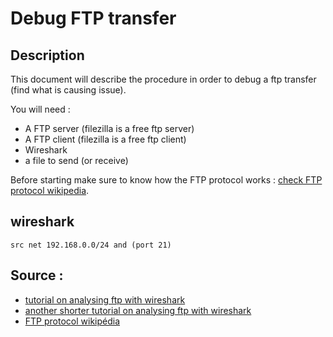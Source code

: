 # Debug FTP transfer

## Description

This document will describe the procedure in order to debug a ftp transfer (find what is causing issue).

You will need :
- A FTP server (filezilla is a free ftp server)
- A FTP client (filezilla is a free ftp client)
- Wireshark
- a file to send (or receive)

Before starting make sure to know how the FTP protocol works : [check FTP protocol wikipedia](https://fr.wikipedia.org/wiki/File_Transfer_Protocol).

## wireshark
```
src net 192.168.0.0/24 and (port 21)
```


## Source :

- [tutorial on analysing ftp with wireshark](https://xmehulx.github.io/terminal/wireshark-basic-tutorial-using-ftp-session)
- [another shorter tutorial on analysing ftp with wireshark](https://resources.infosecinstitute.com/topic/network-traffic-analysis-for-ir-ftp-protocol-with-wireshark/)
- [FTP protocol wikipédia](https://fr.wikipedia.org/wiki/File_Transfer_Protocol)